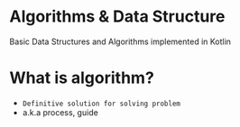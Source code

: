 
# Algorithms & Data Structure
Basic Data Structures and Algorithms implemented in Kotlin


# What is algorithm?
- `Definitive solution for solving problem`
- a.k.a process, guide